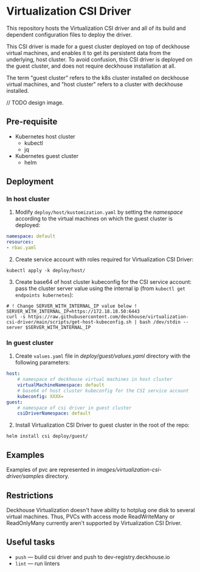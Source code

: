 # Virtualization CSI Driver

This repository hosts the Virtualization CSI driver and all of its build and dependent 
configuration files to deploy the driver.

This CSI driver is made for a guest cluster deployed on top of deckhouse virtual machines, 
and enables it to get its persistent data from the underlying, host cluster.
To avoid confusion, this CSI driver is deployed on the guest cluster, and 
does not require deckhouse installation at all.

The term "guest cluster" refers to the k8s cluster installed on deckhouse virtual machines, and "host cluster" refers 
to a cluster with deckhouse installed.

// TODO design image.

## Pre-requisite

- Kubernetes host cluster
  - kubectl
  - jq
- Kubernetes guest cluster
  - helm

## Deployment

### In host cluster

1. Modify `deploy/host/kustomization.yaml` by setting the _namespace_ according to the virtual machines 
on which the guest cluster is deployed:
```deploy/host/kustomization.yaml
namespace: default
resources:
- rbac.yaml
```

2. Create service account with roles required for Virtualization CSI Driver:
```shell
kubectl apply -k deploy/host/
```

3. Create base64 of host cluster kubeconfig for the CSI service account:
pass the cluster server value using the internal ip (from `kubectl get endpoints kubernetes`):
```shell
# ! Change SERVER_WITH_INTERNAL_IP value below ! 
SERVER_WITH_INTERNAL_IP=https://172.18.18.50:6443
curl -s https://raw.githubusercontent.com/deckhouse/virtualization-csi-driver/main/scripts/get-host-kubeconfig.sh | bash /dev/stdin --server $SERVER_WITH_INTERNAL_IP
```

### In guest cluster

1. Create `values.yaml` file in _deploy/guest/values.yaml_ directory with the following parameters:
```deploy/guest/values.yaml
host:
    # namespace of deckhouse virtual machines in host cluster
    virtualMachineNamespace: default
    # base64 of host cluster kubeconfig for the CSI service account
    kubeconfig: XXXX=
guest:
    # namespace of csi driver in guest cluster
    csiDriverNamespace: default
```

2. Install Virtualization CSI Driver to guest cluster in the root of the repo:
```shell
helm install csi deploy/guest/
```

## Examples 

Examples of pvc are represented in _images/virtualization-csi-driver/samples_ directory.

## Restrictions

Deckhouse Virtualization doesn't have ability to hotplug one disk to several virtual machines.
Thus, PVCs with access mode ReadWriteMany or ReadOnlyMany currently aren't supported by Virtualization CSI Driver.

## Useful tasks

- `push` — build csi driver and push to dev-registry.deckhouse.io
- `lint` — run linters
